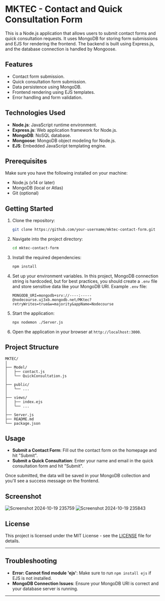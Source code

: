 # MKTEC - Contact and Quick Consultation Form

This is a Node.js application that allows users to submit contact forms and quick consultation requests. It uses MongoDB for storing form submissions and EJS for rendering the frontend. The backend is built using Express.js, and the database connection is handled by Mongoose.

## Features

- Contact form submission.
- Quick consultation form submission.
- Data persistence using MongoDB.
- Frontend rendering using EJS templates.
- Error handling and form validation.

## Technologies Used

- **Node.js**: JavaScript runtime environment.
- **Express.js**: Web application framework for Node.js.
- **MongoDB**: NoSQL database.
- **Mongoose**: MongoDB object modeling for Node.js.
- **EJS**: Embedded JavaScript templating engine.

## Prerequisites

Make sure you have the following installed on your machine:

- Node.js (v14 or later)
- MongoDB (local or Atlas)
- Git (optional)

## Getting Started

1. Clone the repository:

    ```bash
    git clone https://github.com/your-username/mktec-contact-form.git
    ```

2. Navigate into the project directory:

    ```bash
    cd mktec-contact-form
    ```

3. Install the required dependencies:

    ```bash
    npm install
    ```

4. Set up your environment variables. In this project, MongoDB connection string is hardcoded, but for best practices, you should create a `.env` file and store sensitive data like your MongoDB URI. Example `.env` file:

    ```
    MONGODB_URI=mongodb+srv://----:-----@nodecourse.uj3xb.mongodb.net/MKtec?retryWrites=true&w=majority&appName=Nodecourse
    ```

5. Start the application:

    ```bash
    npx nodemon ./Server.js
    ```

6. Open the application in your browser at `http://localhost:3000`.

## Project Structure

```
MKTEC/
│
├── Model/
│   ├── contact.js           
│   └── QuickConsultation.js   
│
├── public/
│   └── ...                   
│
├── views/
│   ├── index.ejs            
│   └── ...                   
│
├── Server.js                 
├── README.md                 
└── package.json              
```

## Usage

- **Submit a Contact Form**: Fill out the contact form on the homepage and hit "Submit".
- **Submit a Quick Consultation**: Enter your name and email in the quick consultation form and hit "Submit".

Once submitted, the data will be saved in your MongoDB collection and you'll see a success message on the frontend.

## Screenshot

![Screenshot 2024-10-19 235759](https://github.com/user-attachments/assets/272ff0f8-22a5-4d3a-9194-932db2518463)
![Screenshot 2024-10-19 235843](https://github.com/user-attachments/assets/857def95-7599-4633-9334-932de728e24b)


## License

This project is licensed under the MIT License - see the [LICENSE](LICENSE) file for details.

---

## Troubleshooting

- **Error: Cannot find module 'ejs'**: Make sure to run `npm install ejs` if EJS is not installed.
- **MongoDB Connection Issues**: Ensure your MongoDB URI is correct and your database server is running.

---
